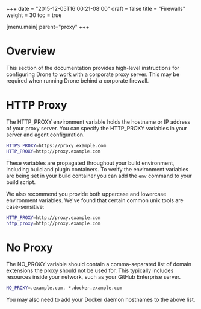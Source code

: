 +++
date = "2015-12-05T16:00:21-08:00"
draft = false
title = "Firewalls"
weight = 30
toc = true

[menu.main]
	parent="proxy"
+++

# Overview

This section of the documentation provides high-level instructions for configuring Drone to work with a corporate proxy server. This may be required when running Drone behind a corporate firewall.

# HTTP Proxy

The HTTP_PROXY environment variable holds the hostname or IP address of your proxy server. You can specify the HTTP_PROXY variables in your server and agent configuration.

```bash
HTTPS_PROXY=https://proxy.example.com
HTTP_PROXY=http://proxy.example.com
```

These variables are propagated throughout your build environment, including build and plugin containers. To verify the environment variables are being set in your build container you can add the `env` command to your build script.

We also recommend you provide both uppercase and lowercase environment variables. We've found that certain common unix tools are case-sensitive:

```bash
HTTP_PROXY=http://proxy.example.com
http_proxy=http://proxy.example.com
```

# No Proxy

The NO_PROXY variable should contain a comma-separated list of domain extensions the proxy should not be used for. This typically includes resources inside your network, such as your GitHub Enterprise server.

```bash
NO_PROXY=.example.com, *.docker.example.com
```

You may also need to add your Docker daemon hostnames to the above list.
